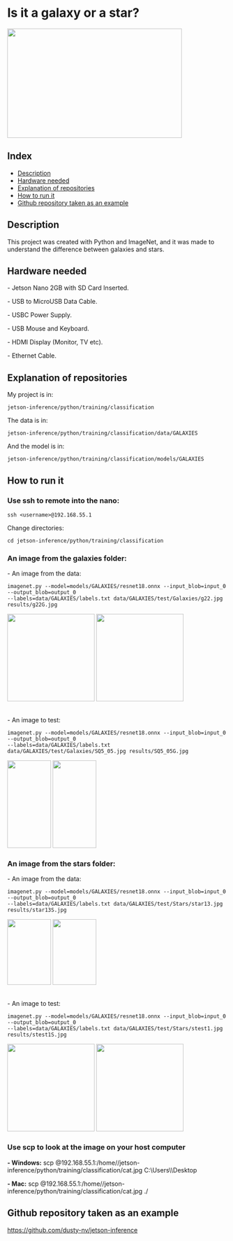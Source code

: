 <h1>Is it a galaxy or a star?</h1>
<img src="https://user-images.githubusercontent.com/77303061/183263866-ddbdf717-5901-4fe7-b72b-f9816f19887e.jpg" width="400px" height="250px"/>

<h2>Index</h2>

* [Description](#description)
* [Hardware needed](#hardware-needed)
* [Explanation of repositories](#explanation-of-repositories)
* [How to run it](#how-to-run-it) 
* [Github repository taken as an example](#github-repository-taken-as-an-example)

<h2>Description</h2>
<p>This project was created with Python and ImageNet, and it was made to understand the difference between galaxies and stars.</p>

<h2>Hardware needed</h2>
<p>- Jetson Nano 2GB with SD Card Inserted.</p>
<p>- USB to MicroUSB Data Cable.</p>
<p>- USBC Power Supply.</p>
<p>- USB Mouse and Keyboard.</p>
<p>- HDMI Display (Monitor, TV etc).</p>
<p>- Ethernet Cable.</p>

<h2>Explanation of repositories</h2>
<p>My project is in:</p>

```
jetson-inference/python/training/classification
```

<p>The data is in:</p>

```
jetson-inference/python/training/classification/data/GALAXIES
```

<p>And the model is in:</p>

```
jetson-inference/python/training/classification/models/GALAXIES
```

<h2>How to run it</h2>
<h3>Use ssh to remote into the nano:</h3>

```
ssh <username>@192.168.55.1
```
<p>Change directories:</p>

```
cd jetson-inference/python/training/classification
```
<h3>An image from the <b>galaxies</b> folder:</h3>
<p>- An image from the data:</p>

```
imagenet.py --model=models/GALAXIES/resnet18.onnx --input_blob=input_0 --output_blob=output_0 
--labels=data/GALAXIES/labels.txt data/GALAXIES/test/Galaxies/g22.jpg results/g22G.jpg
```

<div class="rows">
  <img src="https://user-images.githubusercontent.com/77303061/183264491-1b628eb3-b7b6-4f26-8785-ee14ed020c47.jpg" width="200px" height="200px"/>
  <img src="https://user-images.githubusercontent.com/77303061/183264429-9c0c0203-3754-44b6-8ed5-22df69ed6777.jpg" width="200px" height="200px"/>
</div>
<br>
<p>- An image to test:</p>

```
imagenet.py --model=models/GALAXIES/resnet18.onnx --input_blob=input_0 --output_blob=output_0 
--labels=data/GALAXIES/labels.txt data/GALAXIES/test/Galaxies/SQ5_05.jpg results/SQ5_05G.jpg
```

<div class="rows">
  <img src="https://user-images.githubusercontent.com/77303061/183264513-5aea2f2b-a95b-468b-a6f0-889677cb5c43.jpg" width="100px" height="200px"/>
  <img src="https://user-images.githubusercontent.com/77303061/183264445-75928650-c364-4ab0-9a16-ea396a95a812.jpg" width="100px" height="200px"/>
</div>

<h3>An image from the <b>stars</b> folder:</h3>
<p>- An image from the data:</p>

```
imagenet.py --model=models/GALAXIES/resnet18.onnx --input_blob=input_0 --output_blob=output_0 
--labels=data/GALAXIES/labels.txt data/GALAXIES/test/Stars/star13.jpg results/star13S.jpg
```

<div class="rows">
  <img src="https://user-images.githubusercontent.com/77303061/183264632-6d65ac6b-ed08-4775-b80c-645b712c3028.jpg" width="100px" height="150px"/>
  <img src="https://user-images.githubusercontent.com/77303061/183264671-ac594461-8cf7-4cbc-9d25-966ddd73d2d6.jpg" width="100px" height="150px"/>
</div>
<br>
<p>- An image to test:</p>

```
imagenet.py --model=models/GALAXIES/resnet18.onnx --input_blob=input_0 --output_blob=output_0 
--labels=data/GALAXIES/labels.txt data/GALAXIES/test/Stars/stest1.jpg results/stest1S.jpg
```

<div class="rows">
  <img src="https://user-images.githubusercontent.com/77303061/183264657-9917d551-6488-48ad-8e22-17d80160661e.jpg" width="200px" height="200px"/>
  <img src="https://user-images.githubusercontent.com/77303061/183264677-17b80b34-d5f7-49f1-9f0e-239a0ae136e4.jpg" width="200px" height="200px"/>
</div>

<h3>Use scp to look at the image on your host computer</h3>
<p><b>- Windows:</b> scp <nanousername>@192.168.55.1:/home/<nanousername>/jetson-inference/python/training/classification/cat.jpg C:\Users\<hostusername>\Desktop<p>
<p><b>- Mac:</b> scp <nanousername>@192.168.55.1:/home/<nanousername>/jetson-inference/python/training/classification/cat.jpg ./<p>

<h2>Github repository taken as an example</h2>
<a href="https://github.com/dusty-nv/jetson-inference">https://github.com/dusty-nv/jetson-inference</a>
